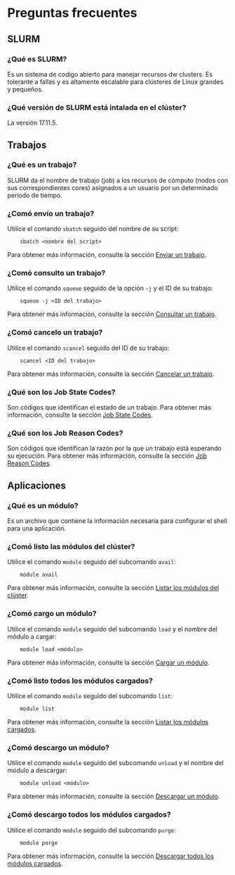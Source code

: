 # Preguntas frecuentes

## SLURM

### ¿Qué es SLURM?

Es un sistema de codigo abierto para manejar recursos dw clusters. Es
tolerante a fallas y es altamente escalable para clústeres de Linux
grandes y pequeños.

### ¿Qué versión de SLURM está intalada en el clúster?

La versión 17.11.5.

## Trabajos

### ¿Qué es un trabajo?

SLURM da el nombre de trabajo (job) a los recursos de cómputo (nodos con
sus correspondientes cores) asignados a un usuario por un determinado
periodo de tiempo.

### ¿Comó envío un trabajo?

Utilice el comando `sbatch` seguido del nombre de su script:
``` 
    sbatch <nombre del script>
```

Para obtener más información, consulte la sección 
[Enviar un trabajo](../tutoriales/envio_y_administracion_de_trabajos.md#enviar-un-trabajo).

### ¿Comó consulto un trabajo?

Utilice el comando `squeue` seguido de la opción `-j` y el ID de su
trabajo:
```
    squeue -j <ID del trabajo>
```

Para obtener más información, consulte la sección 
[Consultar un trabajo](../tutoriales/envio_y_administracion_de_trabajos.md#consultar-un-trabajo).

### ¿Comó cancelo un trabajo?

Utilice el comando `scancel` seguido del ID de su trabajo:
```
    scancel <ID del trabajo>
```

Para obtener más información, consulte la sección 
[Cancelar un trabajo](../tutoriales/envio_y_administracion_de_trabajos.md#cancelar-un-trabajo).

### ¿Qué son los Job State Codes?

Son códigos que identifican el estado de un trabajo.
Para obtener más información, consulte la sección 
[Job State Codes](../anexos/anexos.md#job-state-codes).

### ¿Qué son los Job Reason Codes?

Son códigos que identifican la razón por la que un trabajo está
esperando su ejecución.
Para obtener más información, consulte la sección 
[Job Reason Codes](../anexos/anexos.md#job-reason-codes).

## Aplicaciones

### ¿Qué es un módulo?

Es un archivo que contiene la información necesaria para configurar el
shell para una aplicación.

### ¿Comó listo las módulos del clúster?

Utilice el comando `module` seguido del subcomando `avail`:
```
    module avail
```

Para obtener más información, consulte la sección 
[Listar los módulos del clúster](../tutoriales/aplicaciones_del_cluster.md#listar-los-módulos-del-clúster).

### ¿Comó cargo un módulo?

Utilice el comando `module` seguido del subcomando `load` y el nombre
del módulo a cargar:
```
    module load <módulo>
```

Para obtener más información, consulte la sección 
[Cargar un módulo](../tutoriales/aplicaciones_del_cluster.md#cargar-un-módulo).

### ¿Comó listo todos los módulos cargados?

Utilice el comando `module` seguido del subcomando `list`:
```
    module list
```

Para obtener más información, consulte la sección 
[Listar los módulos cargados](../tutoriales/aplicaciones_del_cluster.md#listar-los-módulos-cargados).

### ¿Comó descargo un módulo?

Utilice el comando `module` seguido del subcomando `unload` y el nombre
del módulo a descargar:
```
    module unload <módulo>
```

Para obtener más información, consulte la sección 
[Descargar un módulo](../tutoriales/aplicaciones_del_cluster.md#descargar-un-módulo).

### ¿Comó descargo todos los módulos cargados?

Utilice el comando `module` seguido del subcomando `purge`:
```
    module purge
```

Para obtener más información, consulte la sección 
[Descargar todos los módulos cargados](../tutoriales/aplicaciones_del_cluster.md#descargar-todos-los-módulos-cargados).
